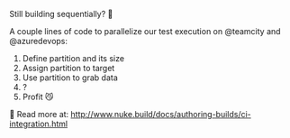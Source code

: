 Still building sequentially? 🤔

A couple lines of code to parallelize our test execution on @teamcity and @azuredevops:

1. Define partition and its size
2. Assign partition to target
3. Use partition to grab data
4. ?
5. Profit 😼

📖 Read more at: http://www.nuke.build/docs/authoring-builds/ci-integration.html
